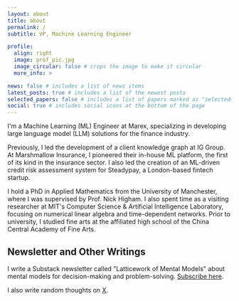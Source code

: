 ```yaml
---
layout: about
title: about
permalink: /
subtitle: VP, Machine Learning Engineer

profile:
  align: right
  image: prof_pic.jpg
  image_circular: false # crops the image to make it circular
  more_info: >

news: false # includes a list of news items
latest_posts: true # includes a list of the newest posts
selected_papers: false # includes a list of papers marked as "selected={true}"
social: true # includes social icons at the bottom of the page
---
```


I'm a Machine Learning (ML) Engineer at Marex, specializing in developing large language model (LLM) solutions for the finance industry.

Previously, I led the development of a client knowledge graph at IG Group. At Marshmallow Insurance, I pioneered their in-house ML platform, the first of its kind in the insurance sector. I also led the creation of an ML-driven credit risk assessment system for Steadypay, a London-based fintech startup.

I hold a PhD in Applied Mathematics from the University of Manchester, where I was supervised by Prof. Nick Higham. I also spent time as a visiting researcher at MIT's Computer Science & Artificial Intelligence Laboratory, focusing on numerical linear algebra and time-dependent networks. Prior to university, I studied fine arts at the affiliated high school of the China Central Academy of Fine Arts.

## Newsletter and Other Writings

I write a Substack newsletter called "Latticework of Mental Models" about mental models for decision-making and problem-solving. [Subscribe here](https://latticeworkofmodels.substack.com/).

I also write random thoughts on [X](https://twitter.com/weijianzhg).
